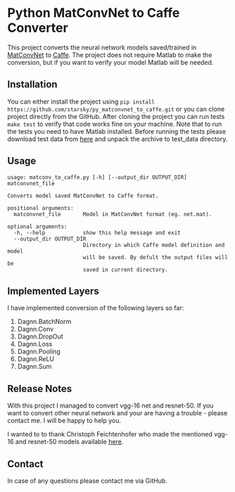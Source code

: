 # Python MatConvNet to Caffe Converter

This project converts the neural network models saved/trained in [MatConvNet](http://www.vlfeat.org/matconvnet/)
to [Caffe](http://caffe.berkeleyvision.org/). The project does not require Matlab to make the conversion, but
if you want to verify your model Matlab will be needed.

## Installation
You can either install the project using `pip install https://github.com/starsky/py_matconvnet_to_caffe.git` or you can clone project directly from the GitHub. After cloning the project you can run tests `make test` to verify that code works fine on your machine. Note that to run the tests you need to have Matlab installed. Before running the tests please download test data from [here](ftp://ftp-sop.inria.fr/members/Michal.Koperski/py_matconvnet_2_caffe_test_data.tar.bz2) and unpack the archive to test_data directory.

## Usage
```
usage: matconv_to_caffe.py [-h] [--output_dir OUTPUT_DIR] matconvnet_file

Converts model saved MatConvNet to Caffe format.

positional arguments:
  matconvnet_file       Model in MatConvNet format (eg. net.mat).

optional arguments:
  -h, --help            show this help message and exit
  --output_dir OUTPUT_DIR
                        Directory in which Caffe model definition and model
                        will be saved. By defult the output files will be
                        saved in current directory.

```
## Implemented Layers
I have implemented conversion of the following layers so far:
1. Dagnn.BatchNorm
2. Dagnn.Conv
3. Dagnn.DropOut
4. Dagnn.Loss
5. Dagnn.Pooling
6. Dagnn.ReLU
7. Dagnn.Sum

## Release Notes
With this project I managed to convert vgg-16 net and resnet-50. If you want to convert other neural network
and your are having a trouble - please contact me. I will be happy to help you. 

I wanted to to thank Christoph Feichtenhofer who made the mentioned vgg-16 and resnet-50 models available [here](https://github.com/feichtenhofer/twostreamfusion).

## Contact
In case of any questions please contact me via GitHub.

